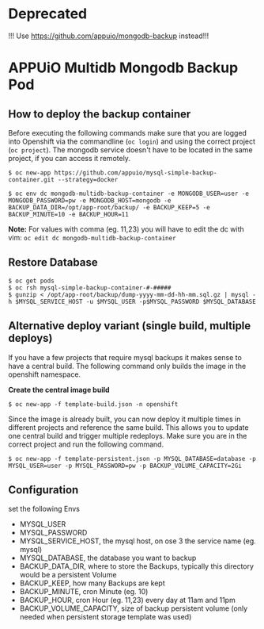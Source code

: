 # Deprecated

!!! Use https://github.com/appuio/mongodb-backup instead!!!


# APPUiO Multidb Mongodb Backup Pod

## How to deploy the backup container
Before executing the following commands make sure that you are logged into Openshift via the commandline (`oc login`) and using the correct project (`oc project`). The mongodb service doesn't have to be located in the same project, if you can access it remotely.

```
$ oc new-app https://github.com/appuio/mysql-simple-backup-container.git --strategy=docker

$ oc env dc mongodb-multidb-backup-container -e MONGODB_USER=user -e MONGODB_PASSWORD=pw -e MONGODB_HOST=mongodb -e BACKUP_DATA_DIR=/opt/app-root/backup/ -e BACKUP_KEEP=5 -e BACKUP_MINUTE=10 -e BACKUP_HOUR=11
```
**Note:** For values with comma (eg. 11,23) you will have to edit the dc with vim: `oc edit dc mongodb-multidb-backup-container`

## Restore Database
```
$ oc get pods
$ oc rsh mysql-simple-backup-container-#-#####
$ gunzip < /opt/app-root/backup/dump-yyyy-mm-dd-hh-mm.sql.gz | mysql -h $MYSQL_SERVICE_HOST -u $MYSQL_USER -p$MYSQL_PASSWORD $MYSQL_DATABASE
```

## Alternative deploy variant (single build, multiple deploys)
If you have a few projects that require mysql backups it makes sense to have a central build. The following command only builds the image in the openshift namespace.

**Create the central image build**
```
$ oc new-app -f template-build.json -n openshift
```
Since the image is already built, you can now deploy it multiple times in different projects and reference the same build. This allows you to update one central build and trigger multiple redeploys. Make sure you are in the correct project and run the following command.
```
$ oc new-app -f template-persistent.json -p MYSQL_DATABASE=database -p MYSQL_USER=user -p MYSQL_PASSWORD=pw -p BACKUP_VOLUME_CAPACITY=2Gi
```

## Configuration

set the following Envs

* MYSQL_USER
* MYSQL_PASSWORD
* MYSQL_SERVICE_HOST, the mysql host, on ose 3 the service name (eg. mysql)
* MYSQL_DATABASE, the database you want to backup
* BACKUP_DATA_DIR, where to store the Backups, typically this directory would be a persistent Volume
* BACKUP_KEEP, how many Backups are kept
* BACKUP_MINUTE, cron Minute (eg. 10)
* BACKUP_HOUR, cron Hour (eg. 11,23) every day at 11am and 11pm
* BACKUP_VOLUME_CAPACITY, size of backup persistent volume (only needed when persistent storage template was used)

